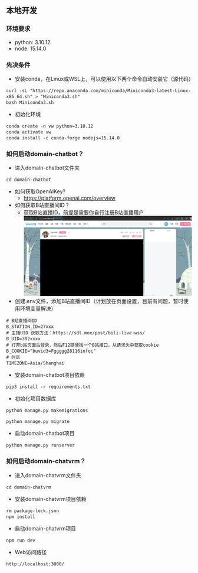 ## 本地开发

### 环境要求

- python: 3.10.12
- node: 15.14.0

### 先决条件
- 安装conda，在Linux或WSL上，可以使用以下两个命令自动安装它（源代码）
```shell
curl -sL "https://repo.anaconda.com/miniconda/Miniconda3-latest-Linux-x86_64.sh" > "Miniconda3.sh"
bash Miniconda3.sh
```
- 初始化环境
```shell
conda create -n vw python=3.10.12
conda activate vw
conda install -c conda-forge nodejs=15.14.0
```

### 如何启动domain-chatbot？

- 进入domain-chatbot文件夹
```shell
cd domain-chatbot
```
- 如何获取OpenAIKey?
    - https://platform.openai.com/overview
- 如何获取B站直播间ID？
    - 获取B站直播ID，前提是需要你自行注册B站直播用户
![](docs/16878718322092.jpg)
- 创建.env文件，添加B站直播间ID（计划放在页面设置，目前有问题，暂时使用环境变量解决）
```shell
# B站直播间ID
B_STATION_ID=27xxx
# 主播UID 获取方法：https://sdl.moe/post/bili-live-wss/
B_UID=382xxxx
# 打开b站页面后登录，然后F12随便找一个B站接口，从请求头中获取cookie
B_COOKIE="buvid3=Fggggg28116infoc"
# 时区
TIMEZONE=Asia/Shanghai
```
- 安装domain-chatbot项目依赖
```shell
pip3 install -r requirements.txt
```
- 初始化项目数据库
```shell
python manage.py makemigrations 
```
```shell
python manage.py migrate 
```
- 启动domain-chatbot项目
```shell
python manage.py runserver
```
### 如何启动domain-chatvrm？

- 进入domain-chatvrm文件夹
```shell
cd domain-chatvrm
```
- 安装domain-chatvrm项目依赖
```shell
rm package-lock.json
npm install
```
- 启动domain-chatvrm项目
```shell
npm run dev
```
- Web访问路径
```shell
http://localhost:3000/
```

